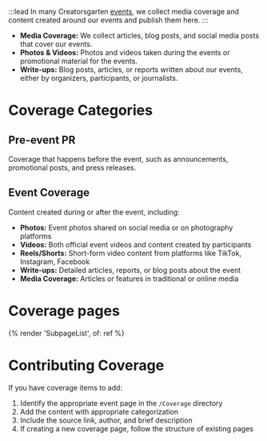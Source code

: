 :::lead
In many Creatorsgarten [events](/events), we collect media coverage and content created around our events and publish them here.
:::

- **Media Coverage:** We collect articles, blog posts, and social media posts that cover our events.
- **Photos & Videos:** Photos and videos taken during the events or promotional material for the events.
- **Write-ups:** Blog posts, articles, or reports written about our events, either by organizers, participants, or journalists.

# Coverage Categories

## Pre-event PR
Coverage that happens before the event, such as announcements, promotional posts, and press releases.

## Event Coverage
Content created during or after the event, including:

- **Photos:** Event photos shared on social media or on photography platforms
- **Videos:** Both official event videos and content created by participants
- **Reels/Shorts:** Short-form video content from platforms like TikTok, Instagram, Facebook
- **Write-ups:** Detailed articles, reports, or blog posts about the event
- **Media Coverage:** Articles or features in traditional or online media

# Coverage pages

{% render 'SubpageList', of: ref %}

# Contributing Coverage

If you have coverage items to add:

1. Identify the appropriate event page in the `/Coverage` directory
2. Add the content with appropriate categorization
3. Include the source link, author, and brief description
4. If creating a new coverage page, follow the structure of existing pages